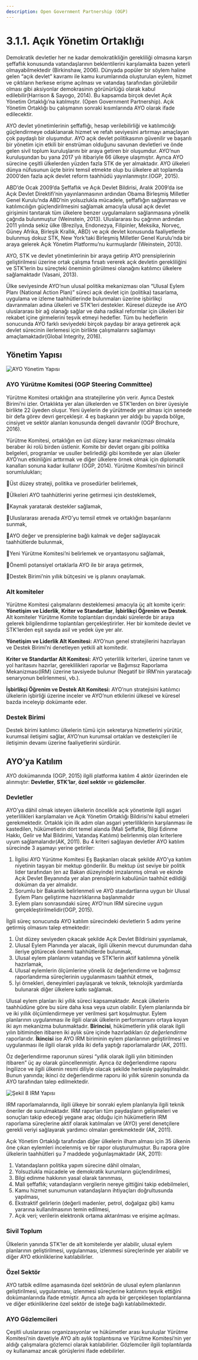 ```yaml
---
description: Open Government Partnership (OGP)
---
```


# 3.1.1. Açık Yönetim Ortaklığı

Demokratik devletler her ne kadar demokratikliğin gerekliliği olmasına karşın şeffaflık konusunda vatandaşlarının beklentilerini karşılamakta bazen yeterli olmayabilmektedir \(Birkinshaw, 2006\). Dünyada popüler bir söylem haline gelen “açık devlet” kavramı ile kamu kurumlarında oluşturulan eylem, hizmet ve çıktıların herkese erişme açılması ve vatandaş tarafından görülebilir olması gibi aksiyonlar demokrasinin görünürlüğü olarak kabul edilebilir\(Harrison & Sayogo, 2014\). Bu kapsamda birçok devlet Açık Yönetim Ortaklığı’na katılmıştır. \(Open Government Partnership\). Açık Yönetim Ortaklığı bu çalışmanın sonraki kısımlarında AYO olarak ifade edilecektir.

AYO devlet yönetimlerinin şeffaflığı, hesap verilebilirliği ve katılımcılığı güçlendirmeye odaklanarak hizmet ve refah seviyesini artırmayı amaçlayan çok paydaşlı bir oluşumdur. AYO açık devlet politikasının güvenilir ve başarılı bir yönetim için  etkili bir enstrüman olduğunu savunan devletleri ve önde gelen sivil toplum kuruluşlarını bir araya getiren bir oluşumdur. AYO’nun kuruluşundan bu yana   2017 yılı itibariyle 66 ülkeye ulaşmıştır. Ayrıca AYO sürecine çeşitli ülkelerden yüzden fazla STK de yer almaktadır. AYO ülkeleri dünya nüfusunun üçte birini temsil etmekte olup bu ülkelere ait toplamda 2000’den fazla açık devlet reform taahhüdü yayınlanmıştır.\(OGP, 2015\).

ABD’de Ocak 2009’da Şeffaflık ve Açık Devlet Bildirisi, Aralık 2009’da ise Açık Devlet Direktifi’nin yayınlanmasının ardından Obama Birleşmiş Milletler Genel Kurulu’nda ABD’nin yolsuzlukla mücadele, şeffaflığın sağlanması ve katılımcılığın güçlendirilmesini sağlamak amacıyla ulusal açık devlet girişimini tanıtarak tüm ülkelere benzer uygulamaların sağlanmasına yönelik çağrıda bulunmuştur \(Weinstein, 2013\). Uluslararası bu çağrının ardından 2011 yılında sekiz ülke \(Brezilya, Endonezya, Filipinler, Meksika, Norveç, Güney Afrika, Birleşik Krallık, ABD\) ve açık devlet konusunda faaliyetlerde bulunmuş dokuz STK, New York’taki Birleşmiş Milletler Genel Kurulu’nda bir araya gelerek Açık Yönetim Platformu’nu kurmuşlardır \(Weinstein, 2013\).

AYO, STK ve devlet yönetimlerinin bir araya getirip AYO prensiplerinin geliştirilmesi üzerine ortak çalışma fırsatı vererek açık devletin gerekliliğini ve STK’lerin bu süreçteki öneminin görülmesi olanağını katılımcı ülkelere sağlamaktadır \(Vasani, 2013\).

Ülke seviyesinde  AYO’nun ulusal politika mekanizması olan “Ulusal Eylem Planı \(National Action Plan\)” süreci açık devlet için \(politika\) tasarlama, uygulama ve izleme taahhütlerinde bulunmaları üzerine işbirlikçi davranmaları adına ülkeleri ve STK’leri destekler. Küresel düzeyde ise AYO uluslararası bir ağ olanağı sağlar ve  daha radikal reformlar için ülkeleri bir rekabet içine girmelerini teşvik etmeyi hedefler. Tüm bu hedeflerin sonucunda AYO farklı seviyedeki birçok paydaşı bir araya getirerek açık devlet sürecinin ilerlemesi için birlikte çalışmalarını sağlamayı amaçlamaktadır\(Global Integrity, 2016\).

##  **Yönetim Yapısı**

![AYO Y&#xF6;netim Yap&#x131;s&#x131;](../../.gitbook/assets/6.png)

### **AYO Yürütme Komitesi \(OGP Steering Committee\)**

Yürütme Komitesi ortaklığın ana stratejilerine yön verir. Ayrıca Destek Birimi’ni izler. Ortaklıkta yer alan ülkelerden ve STK’lerden on birer üyesiyle birlikte 22 üyeden oluşur. Yeni üyelerin de yürütmede yer alması için senede bir defa görev devri gerçekleşir. 4 eş başkanın yer aldığı bu yapıda bölge, cinsiyet ve sektör alanları konusunda dengeli davranılır \(OGP Brochure, 2016\).

Yürütme Komitesi, ortaklığın en üst düzey karar mekanizması olmakla beraber iki rolü birden üstlenir. Komite bir devlet organı gibi politika belgeleri, programlar ve usuller belirlediği gibi komitede yer alan ülkeler AYO’nun etkinliğini arttırmak  ve diğer ülkelere örnek olmak için diplomatik kanalları sonuna kadar kullanır \(OGP, 2014\). Yürütme Komitesi’nin birincil sorumlulukları;

🔷Üst düzey strateji, politika ve prosedürler belirlemek,

🔷Ülkeleri AYO taahhütlerini yerine getirmesi için desteklemek,

🔷Kaynak yaratarak destekler sağlamak,

🔷Uluslararası arenada AYO’yu temsil etmek ve ortaklığın başarılarını sunmak,

🔷AYO değer ve prensiplerine bağlı kalmak ve değer sağlayacak taahhütlerde bulunmak,

🔷Yeni Yürütme Komitesi’ni belirlemek ve oryantasyonu sağlamak,

🔷Önemli potansiyel ortaklarla AYO ile bir araya getirmek,

🔷Destek Birimi’nin yıllık bütçesini ve iş planını onaylamak.

### **Alt komiteler**

Yürütme Komitesi çalışmalarını desteklemesi amacıyla üç alt komite içerir: **Yönetişim ve Liderlik**, **Kriter ve Standartlar**, **İşbirlikçi Öğrenim ve Destek**. Alt komiteler Yürütme Komite toplantıları dışındaki sürelerde bir araya gelerek bilgilendirme toplantıları gerçekleştirirler. Her bir komitede  devlet ve STK’lerden eşit sayıda asil ve yedek üye yer alır.

**Yönetişim ve Liderlik Alt Komitesi:** AYO’nun genel stratejilerini hazırlayan ve Destek Birimi’ni denetleyen yetkili alt komitedir.

**Kriter ve Standartlar Alt Komitesi:** AYO yeterlilik kriterleri, üzerine tanım ve yol haritasını hazırlar, gereklilikleri raporlar ve Bağımsız Raporlama Mekanizması\(IRM\) üzerine tavsiyede bulunur \(Negatif bir IRM’nin yaratacağı senaryonun belirlenmesi, vb.\).

**İşbirlikçi Öğrenim ve Destek Alt Komitesi:** AYO’nun stratejisini katılımcı ülkelerin işbirliği üzerine inceler ve AYO’nun etkilerini ülkesel ve küresel bazda inceleyip dokümante eder.

### **Destek Birimi**

Destek birimi katılımcı ülkelerin tümü için sekretarya hizmetlerini yürütür, kurumsal iletişimi sağlar, AYO’nun kurumsal ortakları ve destekçileri ile iletişimin devamı üzerine faaliyetlerini sürdürür.

## **AYO’ya Katılım**

AYO dokümanında \(OGP, 2015\) ilgili platforma katılım 4 aktör üzerinden ele alınmıştır: **Devletler**, **STK’lar**, **özel sektör** ve **gözlemciler**.

### **Devletler**

AYO’ya dâhil olmak isteyen ülkelerin öncelikle açık yönetimle ilgili asgari yeterlilikleri karşılamaları ve Açık Yönetim Ortaklığı Bildirisi’ni kabul etmeleri gerekmektedir. Ortaklık için ilk adım olan asgari yeterliliklerin karşılanması ile kastedilen, hükümetlerin dört temel alanda \(Mali Şeffaflık, Bilgi Edinme Hakkı, Gelir ve Mal Bildirimi, Vatandaş Katılımı\) belirlenmiş olan kriterlere uyum sağlamalarıdır\(AK, 2011\). Bu 4 kriteri sağlayan devletler AYO katılım sürecinde 3 aşamayı yerine getiriler: 

1. İlgilisi AYO Yürütme Komitesi Eş Başkanları olacak şekilde AYO’ya katılım niyetinin taşıyan bir mektup gönderilir. Bu mektup üst seviye bir politik lider tarafından \(en az Bakan düzeyinde\) imzalanmış olmalı ve ekinde Açık Devlet Beyanında yer alan prensiplerin kabulünün taahhüt edildiği doküman da yer almalıdır. 
2. Sorumlu bir Bakanlık belirlenmeli ve AYO standartlarına uygun bir Ulusal Eylem Planı geliştirme hazırlıklarına başlanmalıdır 
3. Eylem planı sonrasındaki süreç AYO’nun IRM sürecine uygun gerçekleştirilmelidir\(OGP, 2015\).



İlgili süreç sonucunda AYO katılım sürecindeki devletlerin 5 adımı yerine getirmiş olmasını talep etmektedir: 

1. Üst düzey seviyeden çıkacak şekilde Açık Devlet Bildirisini yayınlamak, 
2. Ulusal Eylem Planında yer alacak, ilgili ülkenin mevcut durumundan daha ileriye götürecek önemli taahhütlerde bulunmak, 
3. Ulusal eylem planlarını vatandaş ve STK’lerin aktif katılımına yönelik hazırlamak, 
4. Ulusal eylemlerin ölçümlerine yönelik öz değerlendirme ve bağımsız raporlandırma süreçlerinin uygulanmasını taahhüt etmek, 
5. İyi örnekleri, deneyimleri paylaşarak ve teknik, teknolojik yardımlarda bulunarak diğer ülkelere katkı sağlamak.



Ulusal eylem planları iki yıllık süreci kapsamaktadır. Ancak ülkelerin taahhüdüne göre bu süre daha kısa veya uzun olabilir. Eylem planlarında bir ve iki yıllık ölçümlendirmeye yer verilmesi şart koşulmuştur. Eylem planlarının uygulanması ile ilgili olarak ülkelerin performansını ortaya koyan iki ayrı mekanizma bulunmaktadır. **Birincisi**, hükümetlerin yıllık olarak ilgili yılın bitiminden itibaren iki aylık süre içinde hazırladıkları _öz değerlendirme_ raporlarıdır. **İkincisi** ise AYO IRM biriminin eylem planlarının geliştirilmesi ve uygulanması ile ilgili olarak yılda iki defa yaptığı raporlamalardır \(AK, 2011\). 

Öz değerlendirme raporunun süresi “yıllık olarak ilgili yılın bitiminden itibaren” üç ay olarak güncellenmiştir. Ayrıca öz değerlendirme raporu İngilizce ve ilgili ülkenin resmi diliyle olacak şekilde herkesle paylaşılmalıdır. Bunun yanında; ikinci öz değerlendirme raporu iki yıllık sürenin sonunda da AYO tarafından talep edilmektedir. 

![&#x15E;ekil 8 IRM Yap&#x131;s&#x131;](../../.gitbook/assets/8.1.PNG)

IRM raporlamalarında, ilgili ülkeye bir sonraki eylem planlarıyla ilgili teknik öneriler de sunulmaktadır. IRM raporları tüm paydaşların gelişmeleri ve sonuçları takip edeceği yegane araç olduğu için hükümetlerin IRM raporlama süreçlerine aktif olarak katılmaları ve \(AYO\) yerel denetçilere gerekli veriyi sağlayarak yardımcı olmaları gerekmektedir \(AK, 2011\).

Açık Yönetim Ortaklığı tarafından diğer ülkelerin ilham alması için 35 ülkenin öne çıkan eylemleri incelenmiş ve bir rapor oluşturulmuştur. Bu rapora göre ülkelerin taahhütleri şu 7 maddede yoğunlaşmaktadır \(AK, 2011\):

1. Vatandaşların politika yapım sürecine dâhil olmaları,
2. Yolsuzlukla mücadele ve demokratik kurumların güçlendirilmesi,
3.  Bilgi edinme hakkının yasal olarak tanınması,
4.  Mali şeffaflık; vatandaşların vergilerin nereye gittiğini takip edebilmeleri,
5. Kamu hizmet sunumunun vatandaşların ihtiyaçları doğrultusunda yapılması,
6. Ekstraktif gelirlerin \(değerli madenler, petrol, doğalgaz gibi\) kamu yararına kullanılmasının temin edilmesi,
7. Açık veri; verilerin elektronik ortama aktarılması ve erişime açılması.

### **Sivil Toplum**

Ülkelerin yanında STK’ler de alt komitelerde yer alabilir, ulusal eylem planlarının geliştirilmesi, uygulanması, izlenmesi süreçlerinde yer alabilir ve diğer AYO etkinliklerine katılabilirler.

### **Özel Sektör**

AYO tatbik edilme aşamasında özel sektörün de ulusal eylem planlarının geliştirilmesi, uygulanması, izlenmesi süreçlerine katılımını teşvik ettiğini dokümanlarında ifade etmiştir. Ayrıca altı ayda bir gerçekleşen toplantılarına ve diğer etkinliklerine özel sektör de isteğe bağlı katılabilmektedir.

### **AYO Gözlemcileri**

Çeşitli uluslararası organizasyonlar ve hükümetler arası kuruluşlar Yürütme Komitesi’nin davetiyle AYO altı aylık toplantısına ve Yürütme Komitesi’nin yer aldığı çalışmalara gözlemci olarak katılabilirler. Gözlemciler ilgili toplantılarda oy kullanamaz ancak görüşlerini ifade edebilirler.

